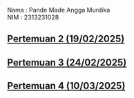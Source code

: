 Nama : Pande Made Angga Murdika<br>
NIM  : 2313231028

## [Pertemuan 2 (19/02/2025)](pertemuan2/)
## [Pertemuan 3 (24/02/2025)](pertemuan3/)
## [Pertemuan 4 (10/03/2025)](pertemuan4/)
